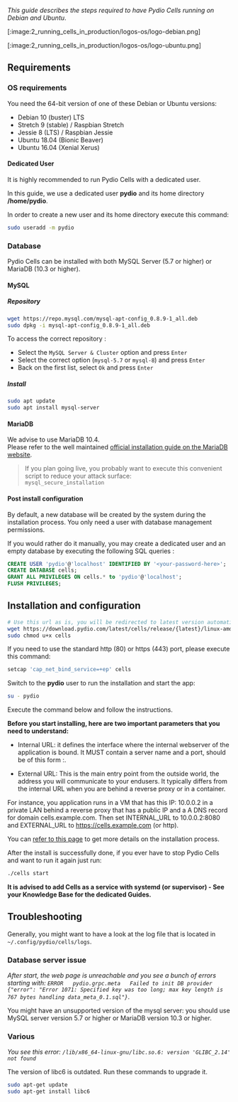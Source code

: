 
_This guide describes the steps required to have Pydio Cells running on Debian and Ubuntu_.

[:image:2_running_cells_in_production/logos-os/logo-debian.png]


[:image:2_running_cells_in_production/logos-os/logo-ubuntu.png]

## Requirements

### OS requirements

You need the 64-bit version of one of these Debian or Ubuntu versions:

- Debian 10 (buster) LTS
- Stretch 9 (stable) / Raspbian Stretch
- Jessie 8 (LTS) / Raspbian Jessie
- Ubuntu 18.04 (Bionic Beaver)
- Ubuntu 16.04 (Xenial Xerus)

#### Dedicated User

It is highly recommended to run Pydio Cells with a dedicated user.

In this guide, we use a dedicated user **pydio** and its home directory **/home/pydio**.

In order to create a new user and its home directory execute this command:

```sh
sudo useradd -m pydio
```

### Database

Pydio Cells can be installed with both MySQL Server (5.7 or higher) or MariaDB (10.3 or higher).

#### MySQL

##### Repository

```bash
wget https://repo.mysql.com/mysql-apt-config_0.8.9-1_all.deb
sudo dpkg -i mysql-apt-config_0.8.9-1_all.deb
```

To access the correct repository :

- Select the `MySQL Server & Cluster` option and press `Enter`
- Select the correct option (`mysql-5.7` or `mysql-8`) and press `Enter`
- Back on the first list, select `Ok` and press `Enter`

##### Install

```sh
sudo apt update
sudo apt install mysql-server
```

#### MariaDB

We advise to use MariaDB 10.4.  
Please refer to the well maintained [official installation guide on the MariaDB website](https://downloads.mariadb.org/mariadb/repositories/#distro=Debian&version=10.4).

> If you plan going live, you probably want to execute this convenient script to reduce your attack surface:  
> `mysql_secure_installation`

#### Post install configuration

By default, a new database will be created by the system during the installation process. You only need a user with database management permissions.

If you would rather do it manually, you may create a dedicated user and an empty database by executing the following SQL queries :

```SQL
CREATE USER 'pydio'@'localhost' IDENTIFIED BY '<your-password-here>';
CREATE DATABASE cells;
GRANT ALL PRIVILEGES ON cells.* to 'pydio'@'localhost';
FLUSH PRIVILEGES;
```

## Installation and configuration

```sh
# Use this url as is, you will be redirected to latest version automatically
wget https://download.pydio.com/latest/cells/release/{latest}/linux-amd64/cells
sudo chmod u+x cells
```

If you need to use the standard http (80) or https (443) port, please execute this command:

```sh
setcap 'cap_net_bind_service=+ep' cells
```

Switch to the **pydio** user to run the installation and start the app:

```sh
su - pydio
```

Execute the command below and follow the instructions.

**Before you start installing, here are two important parameters that you need to understand:**

- Internal URL: it defines the interface where the internal webserver of the application is bound. It MUST contain a server name and a port, should be of this form <ip-or-domain>:<port>.

- External URL: This is the main entry point from the outside world, the address you will communicate to your endusers. It typically  differs from the internal URL when you are behind a reverse proxy or in a container.

For instance, you application runs in a VM that has this IP: 10.0.0.2 in a private LAN behind a reverse proxy that has a public IP and a A DNS record for domain cells.example.com.
Then set INTERNAL_URL to 10.0.0.2:8080 and EXTERNAL_URL to https://cells.example.com (or http).

You can [refer to this page](en/docs/cells/v2/cells-installation) to get more details on the installation process.

After the install is successfully done, if you ever have to stop Pydio Cells and want to run it again just run:

```sh
./cells start
```

**It is advised to add Cells as a service with systemd (or supervisor) - See your Knowledge Base for the dedicated Guides.**

## Troubleshooting

Generally, you might want to have a look at the log file that is located in `~/.config/pydio/cells/logs`.

### Database server issue

_After start, the web page is unreachable and you see a bunch of errors starting with: `ERROR   pydio.grpc.meta   Failed to init DB provider   {"error": "Error 1071: Specified key was too long; max key length is 767 bytes handling data_meta_0.1.sql"}`_.

You might have an unsupported version of the mysql server: you should use MySQL server version 5.7 or higher or MariaDB version 10.3 or higher.

### Various

_You see this error: `/lib/x86_64-linux-gnu/libc.so.6: version 'GLIBC_2.14' not found`_

The version of libc6 is outdated. Run these commands to upgrade it.

```sh
sudo apt-get update
sudo apt-get install libc6
```
